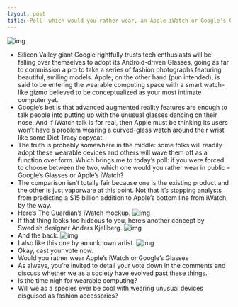 ```yaml
---
layout: post
title: Poll- which would you rather wear, an Apple iWatch or Google's Glasses
---
```

![img](http://media.idownloadblog.com/wp-content/uploads/2012/07/Google-Project-Glass-image-003.jpg)
* Silicon Valley giant Google rightfully trusts tech enthusiasts will be falling over themselves to adopt its Android-driven Glasses, going as far to commission a pro to take a series of fashion photographs featuring beautiful, smiling models. Apple, on the other hand (pun intended), is said to be entering the wearable computing space with a smart watch-like gizmo believed to be conceptualized as your most intimate computer yet.
* Google’s bet is that advanced augmented reality features are enough to talk people into putting up with the unusual glasses dancing on their nose. And if iWatch talk is for real, then Apple must be thinking its users won’t have a problem wearing a curved-glass watch around their wrist like some Dict Tracy copycat.
* The truth is probably somewhere in the middle: some folks will readily adopt these wearable devices and others will wave them off as a function over form. Which brings me to today’s poll: if you were forced to choose between the two, which one would you rather wear in public – Google’s Glasses or Apple’s iWatch?
* The comparison isn’t totally fair because one is the existing product and the other is just vaporware at this point. Not that it’s stopping analysts from predicting a $15 billion addition to Apple’s bottom line from iWatch, by the way.
* Here’s The Guardian’s iWatch mockup.
![img](http://media.idownloadblog.com/wp-content/uploads/2013/02/iWAtch-mockup-The-Guardian.jpg)
* If that thing looks too hideous to you, here’s another concept by Swedish designer Anders Kjellberg.
![img](http://media.idownloadblog.com/wp-content/uploads/2012/07/iWatch-concept-Anders-Kjellberg-004.jpg)
* And the back.
![img](http://media.idownloadblog.com/wp-content/uploads/2012/07/iWatch-concept-Anders-Kjellberg-006.jpg)
* I also like this one by an unknown artist.
![img](http://media.idownloadblog.com/wp-content/uploads/2013/02/iPhone-Wrist-Yrving-Torrealba-002.jpg)
* Okay, cast your vote now.
* Would you rather wear Apple’s iWatch or Google’s Glasses
* As always, you’re invited to detail your vote down in the comments and discuss whether we as a society have evolved past these things.
* Is the time nigh for wearable computing?
* Will we as a species ever be cool with wearing unusual devices disguised as fashion accessories?

